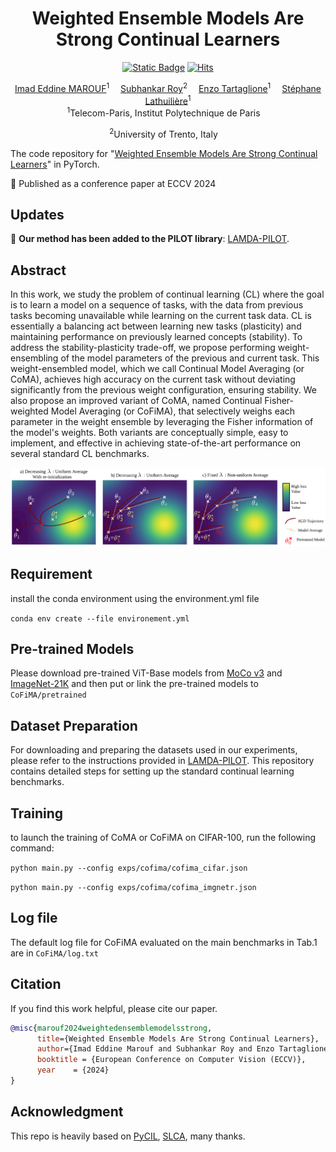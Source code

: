 <div align="center">
  <div>
  <h1>Weighted Ensemble Models Are Strong Continual Learners</h1> 

[![Static Badge](https://img.shields.io/badge/CoFiMA-arXiv-red)](https://arxiv.org/abs/2312.08977)
[![Hits](https://hits.seeyoufarm.com/api/count/incr/badge.svg?url=https%3A%2F%2Fgithub.com%2FIemProg%2FCoFiMA&count_bg=%2379C83D&title_bg=%23E10909&icon=&icon_color=%23E7E7E7&title=visits&edge_flat=false)](https://hits.seeyoufarm.com)

  </div>

</div>

<div align="center">

<div>
    <a href='https://iemprog.github.io/' target='_blank'>Imad Eddine MAROUF</a><sup>1</sup>&emsp;
    <a href='https://scholar.google.it/citations?user=YfzgrDYAAAAJ&hl=en' target='_blank'>Subhankar Roy</a><sup>2</sup>&emsp;
    <a href='https://enzotarta.github.io/' target='_blank'>Enzo Tartaglione</a><sup>1</sup>&emsp;
    <a href='https://stelat.eu/' target='_blank'>Stéphane Lathuilière</a><sup>1</sup>
</div>
<div>
<sup>1</sup>Telecom-Paris, Institut Polytechnique de Paris&emsp;

<sup>2</sup>University of Trento, Italy&emsp;
</div>
</div>

The code repository for "[Weighted Ensemble Models Are Strong Continual Learners](https://arxiv.org/abs/2312.08977)" in PyTorch.

📣 Published as a conference paper at ECCV 2024

## Updates  
📌 **Our method has been added to the PILOT library**: [LAMDA-PILOT](https://github.com/sun-hailong/LAMDA-PILOT).

## Abstract
In this work, we study the problem of continual learning (CL) where the goal is to learn a model on a 
sequence of tasks, with the data from previous tasks becoming unavailable while learning on the current
task data. CL is essentially a balancing act between learning new tasks (plasticity) and maintaining 
performance on previously learned concepts (stability). To address the stability-plasticity trade-off, 
we propose performing weight-ensembling of the model parameters of the previous and current task. 
This weight-ensembled model, which we call Continual Model Averaging (or CoMA), achieves high accuracy 
on the current task without deviating significantly from the previous weight configuration, ensuring stability. 
We also propose an improved variant of CoMA, named Continual 
Fisher-weighted Model Averaging (or CoFiMA), that selectively weighs each parameter in the weight ensemble 
by leveraging the Fisher information of the model's weights. Both variants are conceptually simple, easy to 
implement, and effective in achieving state-of-the-art performance on several standard CL benchmarks.


<p align="center">
  <img src="public/density_function_plot.png" alt="CoFiMA Design" />
</p>

## Requirement
install the conda environment using the environment.yml file

```conda env create --file environement.yml```

## Pre-trained Models

Please download pre-trained ViT-Base models from [MoCo v3](https://drive.google.com/file/d/1bshDu4jEKztZZvwpTVXSAuCsDoXwCkfy/view?usp=share_link) and [ImageNet-21K](https://drive.google.com/file/d/1PcAOf0tJYs1FVDpj-7lrkSuwXTJXVmuk/view?usp=share_link) and 
then put or link the pre-trained models to ```CoFiMA/pretrained```


## Dataset Preparation
For downloading and preparing the datasets used in our experiments, please refer to the instructions provided in [LAMDA-PILOT](https://github.com/sun-hailong/LAMDA-PILOT). 
This repository contains detailed steps for setting up the standard continual learning benchmarks.

## Training
to launch the training of CoMA or CoFiMA on CIFAR-100, run the following command:

```python main.py --config exps/cofima/cofima_cifar.json```

```python main.py --config exps/cofima/cofima_imgnetr.json```

## Log file 

The default log file for CoFiMA evaluated on the main benchmarks in Tab.1 are in ```CoFiMA/log.txt```

## Citation

If you find this work helpful, please cite our paper.

```bibtex
@misc{marouf2024weightedensemblemodelsstrong,
      title={Weighted Ensemble Models Are Strong Continual Learners}, 
      author={Imad Eddine Marouf and Subhankar Roy and Enzo Tartaglione and Stéphane Lathuilière},
      booktitle = {European Conference on Computer Vision (ECCV)},
      year    = {2024}
}
```

## Acknowledgment
This repo is heavily based on [PyCIL](https://github.com/G-U-N/PyCIL), [SLCA](https://github.com/GengDavid/SLCA), many thanks.
